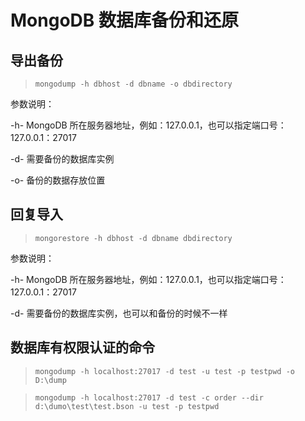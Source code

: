 # MongoDB 数据库备份和还原

## 导出备份

> `mongodump -h dbhost -d dbname -o dbdirectory`

参数说明：

-h- MongoDB 所在服务器地址，例如：127.0.0.1，也可以指定端口号：127.0.0.1：27017

-d- 需要备份的数据库实例

-o- 备份的数据存放位置

## 回复导入

> `mongorestore -h dbhost -d dbname dbdirectory`

参数说明：

-h- MongoDB 所在服务器地址，例如：127.0.0.1，也可以指定端口号：127.0.0.1：27017

-d- 需要备份的数据库实例，也可以和备份的时候不一样

## 数据库有权限认证的命令

> `mongodump -h localhost:27017 -d test -u test -p testpwd -o D:\dump`

> `mongodump -h localhost:27017 -d test -c order --dir d:\dumo\test\test.bson -u test -p testpwd`
